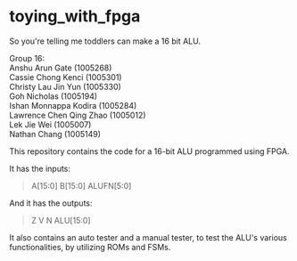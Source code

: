 # toying_with_fpga
 
So you're telling me toddlers can make a 16 bit ALU.

Group 16:\
Anshu Arun Gate (1005268)\
Cassie Chong Kenci (1005301)\
Christy Lau Jin Yun (1005330)\
Goh Nicholas (1005194)\
Ishan Monnappa Kodira (1005284)\
Lawrence Chen Qing Zhao (1005012)\
Lek Jie Wei (1005007)\
Nathan Chang (1005149)

This repository contains the code for a 16-bit ALU programmed using FPGA.

It has the inputs:
> A[15:0]
> B[15:0]
> ALUFN[5:0]

And it has the outputs:
> Z
> V
> N
> ALU[15:0]

It also contains an auto tester and a manual tester, to test the ALU's various functionalities, by utilizing ROMs and FSMs. 
